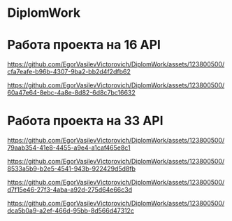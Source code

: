 # DiplomWork
<h1>Работа проекта на 16 API</h1>

https://github.com/EgorVasilevVictorovich/DiplomWork/assets/123800500/cfa7eafe-b96b-4307-9ba2-bb2d4f2dfb62



https://github.com/EgorVasilevVictorovich/DiplomWork/assets/123800500/60a47e64-8ebc-4a8e-8d82-6d8c7bc16632
<h1>Работа проекта на 33 API</h1>




https://github.com/EgorVasilevVictorovich/DiplomWork/assets/123800500/79aab354-41e8-4455-a9e4-a1caf465e8c1





https://github.com/EgorVasilevVictorovich/DiplomWork/assets/123800500/8533a5b9-b2e5-4541-943b-922429d5d8fb



https://github.com/EgorVasilevVictorovich/DiplomWork/assets/123800500/d7f15e46-27f3-4aba-a92d-275d64e66c3d



https://github.com/EgorVasilevVictorovich/DiplomWork/assets/123800500/dca5b0a9-a2ef-466d-95bb-8d566d47312c

